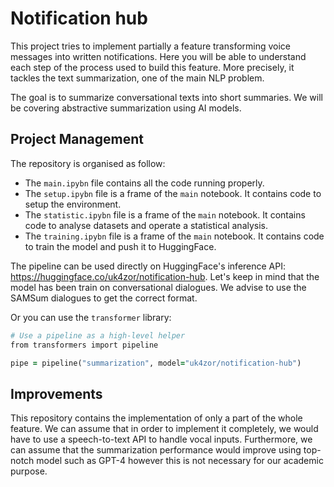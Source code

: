 # Notification hub

This project tries to implement partially a feature transforming voice messages into written notifications. Here you will be able to understand each step of the process used to build this feature. More precisely, it tackles the text summarization, one of the main NLP problem.

The goal is to summarize conversational texts into short summaries. We will be covering abstractive summarization using AI models.

## Project Management

The repository is organised as follow:

- The `main.ipybn` file contains all the code running properly.
- The `setup.ipybn` file is a frame of the `main` notebook. It contains code to setup the environment.
- The `statistic.ipybn` file is a frame of the `main` notebook. It contains code to analyse datasets and operate a statistical analysis.
- The `training.ipybn` file is a frame of the `main` notebook. It contains code to train the model and push it to HuggingFace.

The pipeline can be used directly on HuggingFace's inference API: https://huggingface.co/uk4zor/notification-hub.
Let's keep in mind that the model has been train on conversational dialogues. We advise to use the SAMSum dialogues to get the correct format. 

Or you can use the `transformer` library:

```ruby
# Use a pipeline as a high-level helper
from transformers import pipeline

pipe = pipeline("summarization", model="uk4zor/notification-hub")
```

## Improvements

This repository contains the implementation of only a part of the whole feature. We can assume that in order to implement it completely, we would have to use a speech-to-text API to handle vocal inputs. Furthermore, we can assume that the summarization performance would improve using top-notch model such as GPT-4 however this is not necessary for our academic purpose. 
